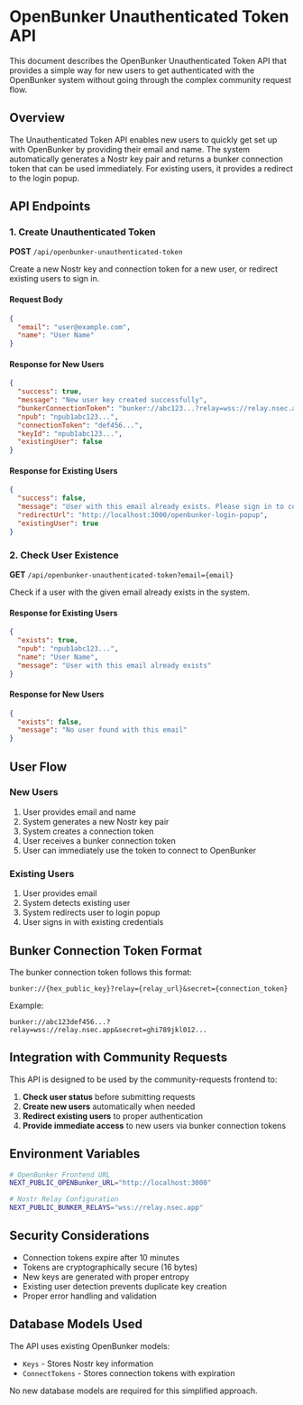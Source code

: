 # OpenBunker Unauthenticated Token API

This document describes the OpenBunker Unauthenticated Token API that provides a simple way for new users to get authenticated with the OpenBunker system without going through the complex community request flow.

## Overview

The Unauthenticated Token API enables new users to quickly get set up with OpenBunker by providing their email and name. The system automatically generates a Nostr key pair and returns a bunker connection token that can be used immediately. For existing users, it provides a redirect to the login popup.

## API Endpoints

### 1. Create Unauthenticated Token

**POST** `/api/openbunker-unauthenticated-token`

Create a new Nostr key and connection token for a new user, or redirect existing users to sign in.

#### Request Body

```json
{
  "email": "user@example.com",
  "name": "User Name"
}
```

#### Response for New Users

```json
{
  "success": true,
  "message": "New user key created successfully",
  "bunkerConnectionToken": "bunker://abc123...?relay=wss://relay.nsec.app&secret=def456...",
  "npub": "npub1abc123...",
  "connectionToken": "def456...",
  "keyId": "npub1abc123...",
  "existingUser": false
}
```

#### Response for Existing Users

```json
{
  "success": false,
  "message": "User with this email already exists. Please sign in to continue.",
  "redirectUrl": "http://localhost:3000/openbunker-login-popup",
  "existingUser": true
}
```

### 2. Check User Existence

**GET** `/api/openbunker-unauthenticated-token?email={email}`

Check if a user with the given email already exists in the system.

#### Response for Existing Users

```json
{
  "exists": true,
  "npub": "npub1abc123...",
  "name": "User Name",
  "message": "User with this email already exists"
}
```

#### Response for New Users

```json
{
  "exists": false,
  "message": "No user found with this email"
}
```

## User Flow

### New Users

1. User provides email and name
2. System generates a new Nostr key pair
3. System creates a connection token
4. User receives a bunker connection token
5. User can immediately use the token to connect to OpenBunker

### Existing Users

1. User provides email
2. System detects existing user
3. System redirects user to login popup
4. User signs in with existing credentials

## Bunker Connection Token Format

The bunker connection token follows this format:

```
bunker://{hex_public_key}?relay={relay_url}&secret={connection_token}
```

Example:

```
bunker://abc123def456...?relay=wss://relay.nsec.app&secret=ghi789jkl012...
```

## Integration with Community Requests

This API is designed to be used by the community-requests frontend to:

1. **Check user status** before submitting requests
2. **Create new users** automatically when needed
3. **Redirect existing users** to proper authentication
4. **Provide immediate access** to new users via bunker connection tokens

## Environment Variables

```bash
# OpenBunker Frontend URL
NEXT_PUBLIC_OPENBunker_URL="http://localhost:3000"

# Nostr Relay Configuration
NEXT_PUBLIC_BUNKER_RELAYS="wss://relay.nsec.app"
```

## Security Considerations

- Connection tokens expire after 10 minutes
- Tokens are cryptographically secure (16 bytes)
- New keys are generated with proper entropy
- Existing user detection prevents duplicate key creation
- Proper error handling and validation

## Database Models Used

The API uses existing OpenBunker models:

- `Keys` - Stores Nostr key information
- `ConnectTokens` - Stores connection tokens with expiration

No new database models are required for this simplified approach.
